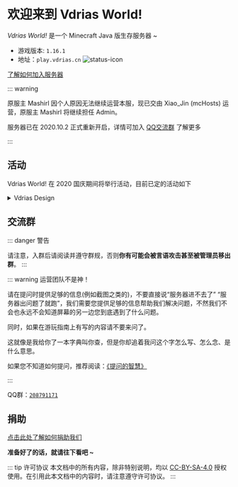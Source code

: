 # 欢迎来到 Vdrias World!

*Vdrias World!* 是一个 Minecraft Java 版生存服务器 ~

- 游戏版本: `1.16.1`
- 地址：`play.vdrias.cn`  ![status-icon](https://mcstatus.glavo.site/status-icon?addr=play.vdrias.cn)

[了解如何加入服务器](/get-started#加入)

::: warning

原服主 Mashirl 因个人原因无法继续运营本服，现已交由 Xiao_Jin (mcHosts) 运营，原服主 Mashirl 将继续担任 Admin。

服务器已在 2020.10.2 正式重新开启，详情可加入 [QQ交流群](#交流群) 了解更多

:::

## 活动
Vdrias World! 在 2020 国庆期间将举行活动，目前已定的活动如下
<details>
<summary>Vdrias Design</summary>
  ### Vdrias Design —— 第三周目 国庆 生存建筑大赛
  
  ![Vdrias Design](https://cdn.jsdelivr.net/gh/vdriasworld/manual/activity-design.png)
  
  - 原则上，每位参赛选手应在比赛前通过群投票报名。比赛内容为纯生存建筑。
  
  - 比赛开始前，玩家可根据图中信息，前往比赛场地进行构思，但不得对场地进行任何更改。请不要与他人交流场地坐标（虽然找起来非常方便）。
  
  - 每位参赛玩家在比赛开始前不得携带任何物品，背包必须为空，比赛开始后不允许进入主世界。
  
  - 比赛定于 UTC+8 2020/10/4 13:15 左右开始，由 builderXiaoJin 宣布比赛开始，玩家方可开始收集资源并建造。

  - 比赛过程中不得使唤未参赛选手为其收集资源，原则上每个建筑限一位选手。参赛选手们可互相提供帮助，但恶意的诋毁或殴打是不允许的。

  - 比赛结束后，管理组将会评选出优秀作品予以展出。最佳作品将会作为服务器的某个地标性建筑物。按名次给予各参赛选手不等数量的奖金（服务器货币）。
  
  *Vdrias Wolrd! 管理组 保留活动最终解释权。*
</details>

## 交流群

::: danger 警告

请注意，入群后请阅读并遵守群规，否则**你有可能会被言语攻击甚至被管理员移出群**。
:::

::: warning 运营团队不是神！

请在提问时提供足够的信息(例如截图之类的)，不要直接说“服务器进不去了” “服务器出问题了就跑”，我们需要您提供足够的信息帮助我们解决问题，不然我们不会也永远不会知道屏幕的另一边您到底遇到了什么问题。

同时，如果在游玩指南上有写的内容请不要来问了。

这就像是我给你了一本字典叫你查，但是你却追着我问这个字怎么写、怎么念、是什么意思。

如果您不知道如何提问，推荐阅读：[《提问的智慧》](https://github.com/ryanhanwu/How-To-Ask-Questions-The-Smart-Way/blob/master/README-zh_CN.md)

:::

QQ群：[`208791171`](https://jq.qq.com/?_wv=1027&k=aXIUvT35)

## 捐助
[点击此处了解如何捐助我们](/donate)

**准备好了的话，就请往下看吧 ~**

::: tip 许可协议
本文档中的所有内容，除非特别说明，均以 [CC-BY-SA-4.0](https://creativecommons.org/licenses/by-sa/4.0/deed.zh) 授权使用。在引用此本文档中的内容时，请注意遵守许可协议。
:::

